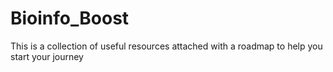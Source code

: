 # Bioinfo_Boost
This is a collection of useful resources attached with a roadmap to help you start your journey
